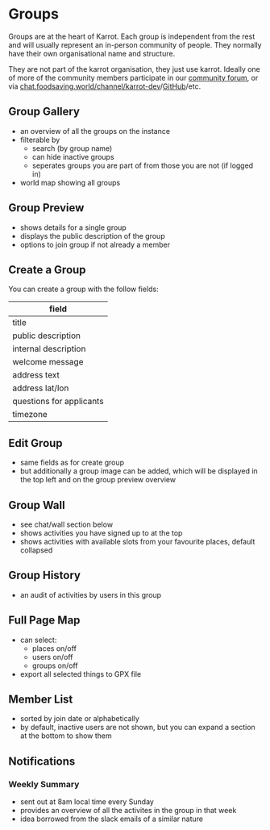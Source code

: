 # Groups

Groups are at the heart of Karrot. Each group is independent from the rest and will usually represent an in-person community of people. They normally have their own organisational name and structure.

They are not part of the karrot organisation, they just use karrot. Ideally one of more of the community members participate in our [community forum](https://community.foodsaving.world/), or via [chat.foodsaving.world/channel/karrot-dev](https://chat.foodsaving.world/channel/karrot-dev)/[GitHub](https://github.com/yunity/karrot-frontend)/etc.

## Group Gallery

- an overview of all the groups on the instance
- filterable by
    - search (by group name)
    - can hide inactive groups
    - seperates groups you are part of from those you are not (if logged in)
- world map showing all groups

## Group Preview

- shows details for a single group
- displays the public description of the group
- options to join group if not already a member

## Create a Group

You can create a group with the follow fields:

| field |
|-|
| title |
| public description |
| internal description |
| welcome message |
| address text |
| address lat/lon |
| questions for applicants |
| timezone |

## Edit Group

- same fields as for create group
- but additionally a group image can be added, which will be displayed in the top left and on the group preview overview

## Group Wall

- see chat/wall section below
- shows activities you have signed up to at the top
- shows activities with available slots from your favourite places, default collapsed

## Group History

- an audit of activities by users in this group

## Full Page Map

- can select:
    - places on/off
    - users on/off
    - groups on/off
- export all selected things to GPX file

## Member List

- sorted by join date or alphabetically
- by default, inactive users are not shown, but you can expand a section at the bottom to show them

## Notifications

### Weekly Summary

- sent out at 8am local time every Sunday
- provides an overview of all the activites in the group in that week
- idea borrowed from the slack emails of a similar nature
